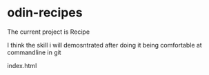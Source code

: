 # odin-recipes
The current project is Recipe

I think the skill i will demosntrated after doing it being comfortable at commandline in git

index.html
